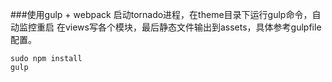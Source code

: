 ###使用gulp + webpack
启动tornado进程，在theme目录下运行gulp命令，自动监控重启
在views写各个模块，最后静态文件输出到assets，具体参考gulpfile配置。

```
sudo npm install
gulp
```
